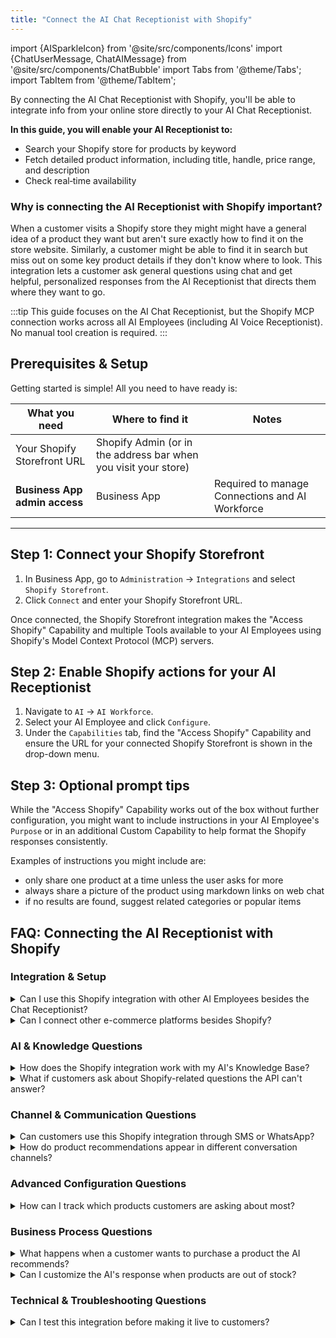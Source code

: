 ```yaml
---
title: "Connect the AI Chat Receptionist with Shopify"
---
```


import {AISparkleIcon} from '@site/src/components/Icons'
import {ChatUserMessage, ChatAIMessage} from '@site/src/components/ChatBubble' 
import Tabs from '@theme/Tabs';
import TabItem from '@theme/TabItem';

By connecting the AI Chat Receptionist with Shopify, you'll be able to integrate info from your online store directly to your AI Chat Receptionist. 

**In this guide, you will enable your AI Receptionist to:**
- Search your Shopify store for products by keyword
- Fetch detailed product information, including title, handle, price range, and description
- Check real‑time availability

### Why is connecting the AI Receptionist with Shopify important?

When a customer visits a Shopify store they might might have a general idea of a product they want but aren't sure exactly how to find it on the store website. Similarly, a customer might be able to find it in search but miss out on some key product details if they don't know where to look. This integration lets a customer ask general questions using chat and get helpful, personalized responses from the AI Receptionist that directs them where they want to go.

:::tip
This guide focuses on the AI Chat Receptionist, but the Shopify MCP connection works across all AI Employees (including AI Voice Receptionist). No manual tool creation is required.
:::

## Prerequisites & Setup

Getting started is simple! All you need to have ready is:

| What you need | Where to find it | Notes |
|---------------|------------------|-------|
| Your Shopify Storefront URL | Shopify Admin (or in the address bar when you visit your store) | |
| **Business App admin access** | Business App | Required to manage Connections and AI Workforce |

---

## Step 1: Connect your Shopify Storefront

1. In Business App, go to `Administration` → `Integrations` and select `Shopify Storefront`.
2. Click `Connect` and enter your Shopify Storefront URL.


Once connected, the Shopify Storefront integration makes the "Access Shopify" Capability and multiple Tools available to your AI Employees using Shopify's Model Context Protocol (MCP) servers.

## Step 2: Enable Shopify actions for your AI Receptionist

1. Navigate to <AISparkleIcon /> `AI` → `AI Workforce`.
2. Select your AI Employee and click `Configure`.
3. Under the `Capabilities` tab, find the "Access Shopify" Capability and ensure the URL for your connected Shopify Storefront is shown in the drop-down menu.

## Step 3: Optional prompt tips

While the "Access Shopify" Capability works out of the box without further configuration, you might want to include instructions in your AI Employee's `Purpose` or in an additional Custom Capability to help format the Shopify responses consistently.

Examples of instructions you might include are:
- only share one product at a time unless the user asks for more
- always share a picture of the product using markdown links on web chat
- if no results are found, suggest related categories or popular items

## FAQ: Connecting the AI Receptionist with Shopify

### Integration & Setup

<details>
<summary>Can I use this Shopify integration with other AI Employees besides the Chat Receptionist?</summary>

Absolutely! While this guide focuses on the AI Chat Receptionist, the Custom Capability and tools you create here work with any AI Employee, including your [AI Voice Receptionist](/docs/ai/ai-workforce/ai-voice-receptionist). 

This means customers can ask about products through phone calls, SMS, WhatsApp, or any other channel your AI Employees support. The same Shopify product data will be available regardless of how customers choose to interact with your business. 
</details>

<details>
<summary>Can I connect other e-commerce platforms besides Shopify?</summary>

Yes! This guide is specific to Shopify, but you can create similar integrations with any e-commerce platform that offers an API—including WooCommerce, BigCommerce, Magento, or custom-built stores.

 The [Custom Capabilities framework](../ai-capabilities/creating-custom-capabilities) allows you to connect to virtually any system that has an API. You can also explore other pre-built integrations in [Integrations](../../administration/connections/) or create workflows with external platforms using [Zapier](../../automations/zapier.md).
</details>

### AI & Knowledge Questions

<details>
<summary>How does the Shopify integration work with my AI's Knowledge Base?</summary>

The Shopify integration provides real-time product data using Shopify's Model Context Protocol (MCP) server, while your [Knowledge Base](/docs/ai/knowledge-base) contains static business information. These work together perfectly:

**Shopify MCP provides:** Live product availability, current prices, product descriptions, storefront FAQs, etc.  
**Knowledge Base should include:** Shipping policies, return information, size guides, care instructions, warranty details

Your AI will use the Shopify Storefront integration to answer "Do you have this product?" and the Knowledge Base to answer "How does a medium t-shirt fit?" For best results, ensure your [Knowledge Sources](/docs/ai/ai-workforce/ai_workforce_overview#knowledge-sources) include comprehensive product and policy information to complement the real-time data.
</details>

<details>
<summary>What if customers ask about Shopify-related questions the API can't answer?</summary>

Great question! The Shopify Storefront integration detailed storefront data, but customers often need additional information. If the below information is *not* shared on your Shopify store, you should add it to your [Knowledge Base](/docs/ai/knowledge-base):

- Shipping costs and delivery times
- Return and exchange policies  
- Size charts and fitting guides
- Product care instructions
- Warranty information
- Payment methods accepted
- Order tracking and customer service contacts

This ensures your AI can provide complete, helpful answers by combining real-time product data with your business policies and procedures.
</details>

### Channel & Communication Questions

<details>
<summary>Can customers use this Shopify integration through SMS or WhatsApp?</summary>

Yes! The Shopify Storefront integration works across all communication channels supported by your AI Employees. Customers can search for products, update carts, and more through:

- [Web chat](/conversations/conversations-ai-web-chat-overview)
- [SMS messaging](/conversations/conversations-send-receive-sms) (Conversations Pro required)
- [WhatsApp](/conversations/conversations-whatsapp-overview)
- Phone calls (with [AI Voice Receptionist](/ai/ai-workforce/ai-voice-receptionist))
- [Facebook Messenger](/conversations/conversations-setup-facebook-messenger)
- [Instagram DMs](/conversations/conversations-setup-instagram)

 The same product information will be available regardless of how customers choose to contact you. See [Conversations Overview](../../conversations/) for a complete list of supported channels.
</details>

<details>
<summary>How do product recommendations appear in different conversation channels?</summary>

Your AI will adapt product recommendations to each communication channel:

**Web Chat & Messaging:** Products appear with clickable links, formatted descriptions, and prices  
**SMS/WhatsApp:** Simplified text format with product names, prices, and shortened URLs  
**Voice Calls:** Spoken product names, prices, and descriptions 

 Your AI automatically optimizes the presentation for each channel. For more details on channel setup, see [Conversations Overview](../../conversations/).

 :::note
 You are welcome to write custom prompts to create more specific formatting for each channel, but note that the Shopify Storefront integration is designed to work out of the box with no additional configuration.
 :::
</details>

### Advanced Configuration Questions

<details>
<summary>How can I track which products customers are asking about most?</summary>

You can monitor product inquiry patterns through several methods:

 1. **Conversation Reviews:** Check the [Conversations](../../conversations/) tab to see which products customers mention most frequently

2. **AI Explanation Feature:** Click "Explanation" on AI responses to see exactly which tools were called and what products were searched

3. **Automation Tracking:** Set up [automations](../../automations/index.md) to log product inquiries or notify your team about trending searches

This data helps you understand customer demand, optimize your inventory, and identify opportunities for targeted marketing campaigns.
</details>

### Business Process Questions

<details>
<summary>What happens when a customer wants to purchase a product the AI recommends?</summary>

The Shopify Storefront allows your AI Employee to add products to a customer's cart and then send a link to the customer to checkout. 

:::note
This cart will be a different cart than the one that is visible if the customer is already browsing your store on a different device.
:::
</details>

<details>
<summary>Can I customize the AI's response when products are out of stock?</summary>

Yes! You can customize out-of-stock responses by creating an additional Custom Capability and adding it to your AI Employee. Consider these approaches:

**Immediate alternatives:** "That item is currently unavailable, but we have [similar product] in stock."  
**Restock notifications:** "I can have our team notify you when it's back in stock."  
**Substitute suggestions:** "Based on your interest, you might also like [alternative products]."

See [Creating Custom Capabilities](../empower-your-ai-employee-custom-capabilities.md) for prompt customization best practices.
</details>

### Technical & Troubleshooting Questions
<details>
<summary>Can I test this integration before making it live to customers?</summary>

Absolutely! Use these testing methods:

**AI Employee Testing:** Use the "Try it" button in [AI Workforce](/docs/ai/ai-workforce/ai_workforce_overview) to test your AI Employee with sample product questions

**Tool Testing:** Review the "Explanation" feature in conversations to see raw API calls and responses

**Channel Testing:** Test across different channels using the methods described in [AI Chat Receptionist setup](./index.md#test-the-ai-chat-receptionists-responses) and [AI Voice Receptionist testing](../ai-voice-receptionist.md#test-and-monitor-your-ai-voice-receptionist)

Always test thoroughly before enabling the capability for customer-facing interactions.
</details>


